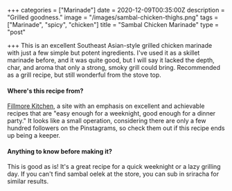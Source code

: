 +++
categories = ["Marinade"]
date = 2020-12-09T00:35:00Z
description = "Grilled goodness."
image = "/images/sambal-chicken-thighs.png"
tags = ["Marinade", "spicy", "chicken"]
title = "Sambal Chicken Marinade"
type = "post"

+++
This is an excellent Southeast Asian-style grilled chicken marinade with just a few simple but potent ingredients. I've used it as a skillet marinade before, and it was quite good, but I will say it lacked the depth, char, and aroma that only a strong, smoky grill could bring. Recommended as a grill recipe, but still wonderful from the stove top.

#### Where's this recipe from?

[Fillmore Kitchen](https://www.fillmorekitchen.com/sambal-chicken-thighs/ "Fillmore Kitchen"), a site with an emphasis on excellent and achievable recipes that are "easy enough for a weeknight, good enough for a dinner party." It looks like a small operation, considering there are only a few hundred followers on the Pinstagrams, so check them out if this recipe ends up being a keeper.

#### Anything to know before making it?

This is good as is! It's a great recipe for a quick weeknight or a lazy grilling day. If you can't find sambal oelek at the store, you can sub in sriracha for similar results.